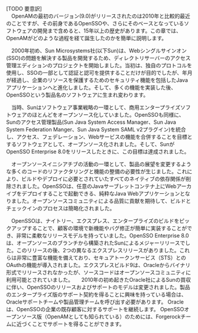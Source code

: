 [TODO 要意訳]  
　OpenAMの最初のバージョン(9.0)がリリースされたのは2010年と比較的最近のことですが、その前身であるOpenSSOや、さらにそのベースとなっているソフトウェアの開発まで含めると、15年以上の歴史があります。この章では、OpenAMがどのような過程を経て誕生したのかを簡単に説明します。  

　2000年初め、Sun Microsystems社(以下Sun)は、Webシングルサインオン(SSO)の問題を解決する製品を開発するため、ディレクトリサーバーのアクセス管理エディションのプロジェクトを開始しました。当初は、独自のプロトコルを使用し、SSOの一部として認証と認可を提供することだけが目的でしたが、年月が経過し、企業のリソースを保護するためのセキュリティ機能を包括したJavaアプリケーションへと進化しました。そして、多くの機能を実装した後、OpenSSOという製品名のソフトウェアに生まれ変わります。  

　当時、Sunはソフトウェア事業戦略の一環として、商用エンタープライズソフトウェアのほとんどをオープンソース化していました。OpenSSOも同様に、Sunのアクセス管理製品(Sun Java System Access Manager、Sun Java System Federation Manger、Sun Java System SAML v2プラグイン)を統合し、アクセス、フェデレーション、Webサービスの機能を合併することを目標とするソフトウェアとして、オープンソース化されました。そして、SunがOpenSSO Enterprise 8.0をリリースしたときに、この目標は達成されました。

　オープンソースイニシアチブの活動の一環として、製品の展望を変更するような多くのコードのリファクタリングと機能の整備の必要性が生じました。これにより、ビルドやデプロイに必要とされていたすべてのネイティブの依存関係が削除されました。OpenSSOは、任意のJavaサーブレットコンテナ上にWebアーカイブをデプロイすることで起動できる、純粋なJava Webアプリケーションとなりました。オープンソースコミュニティによる品質に貢献を期待して、ビルドとチェックインのプロセスは簡略化されました。

　OpenSSOは、ナイトリー、エクスプレス、エンタープライズのビルドをピックアップすることで、顧客の環境で新機能やバグ修正が簡単に実装することができ、非常に柔軟なリリースモデルを持っていました。OpenSSO Enterprise 8.0は、オープンソースのブランチから構築されたSunによるメジャーリリースでした。このリリースの後、2つの異なるエクスプレスリリースがありました。これらは非常に豊富な機能を備えており、セキュアトークンサービス（STS）とのOAuthの機能が導入されました。エクスプレスビルド9は、Oracleからバイナリ形式でリリースされなかったが、ソースコードはオープンソースコミュニティに利用可能とされていました。
　
2010年の初め起きたOracle社によるSunの買収に伴い、OpenSSOのリリースおよびサポートのモデルは変更されました。製品のエンタープライズ版のサポート契約を得ることに興味を持っている場合は、Oracleサポートチームや製品管理チームを呼び出す必要があります。 Oracleは、OpenSSOの企業の既存顧客に対するサポートを継続します。 OpenSSOオープンソース版（OpenAMとしても知られている）のためには、Forgerockチームに近づくことでサポートを得ることができます。
